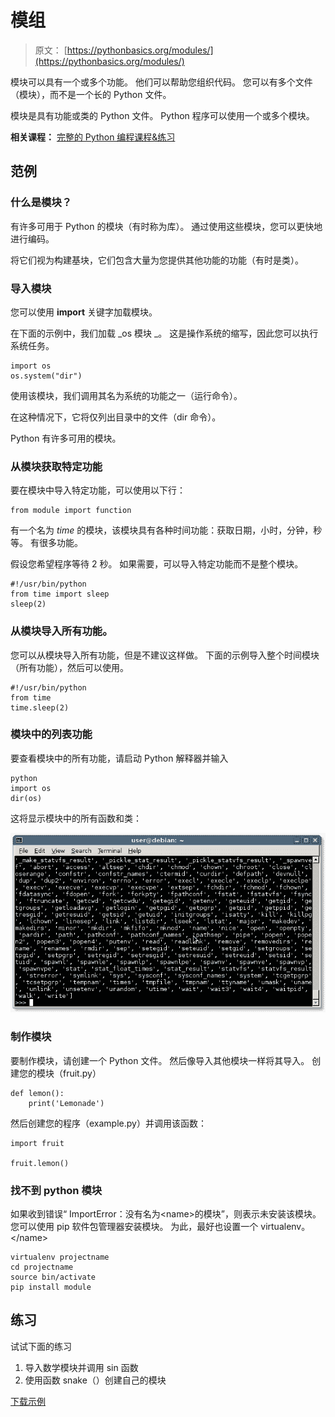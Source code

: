 # 模组

> 原文： [https://pythonbasics.org/modules/](https://pythonbasics.org/modules/)

模块可以具有一个或多个功能。 他们可以帮助您组织代码。 您可以有多个文件（模块），而不是一个长的 Python 文件。

模块是具有功能或类的 Python 文件。 Python 程序可以使用一个或多个模块。

**相关课程：** [完整的 Python 编程课程&练习](https://gum.co/dcsp)

## 范例

### 什么是模块？

有许多可用于 Python 的模块（有时称为库）。 通过使用这些模块，您可以更快地进行编码。

将它们视为构建基块，它们包含大量为您提供其他功能的功能（有时是类）。

### 导入模块

您可以使用 **import** 关键字加载模块。

在下面的示例中，我们加载 _os 模块 _。 这是操作系统的缩写，因此您可以执行系统任务。

```
import os
os.system("dir")

```

使用该模块，我们调用其名为系统的功能之一（运行命令）。

在这种情况下，它将仅列出目录中的文件（dir 命令）。

Python 有许多可用的模块。

### 从模块获取特定功能

要在模块中导入特定功能，可以使用以下行：

```
from module import function

```

有一个名为 _time_ 的模块，该模块具有各种时间功能：获取日期，小时，分钟，秒等。 有很多功能。

假设您希望程序等待 2 秒。 如果需要，可以导入特定功能而不是整个模块。

```
#!/usr/bin/python
from time import sleep
sleep(2)

```

### 从模块导入所有功能。

您可以从模块导入所有功能，但是不建议这样做。
下面的示例导入整个时间模块（所有功能），然后可以使用。

```
#!/usr/bin/python
from time
time.sleep(2)

```

### 模块中的列表功能

要查看模块中的所有功能，请启动 Python 解释器并输入

```
python
import os
dir(os)

```

这将显示模块中的所有函数和类：

![module functions](img/638ed41320bc173598f5573a82f94288.jpg)

### 制作模块

要制作模块，请创建一个 Python 文件。 然后像导入其他模块一样将其导入。
创建您的模块（fruit.py）

```
def lemon():
    print('Lemonade')

```

然后创建您的程序（example.py）并调用该函数：

```
import fruit

fruit.lemon()

```

### 找不到  python 模块

如果收到错误“ ImportError：没有名为&lt;name&gt;的模块”，则表示未安装该模块。
您可以使用 pip 软件包管理器安装模块。 为此，最好也设置一个 virtualenv。&lt;/name&gt;

```
virtualenv projectname
cd projectname
source bin/activate
pip install module

```

## 练习

试试下面的练习

1.  导入数学模块并调用 sin 函数
2.  使用函数 snake（）创建自己的模块

[下载示例](https://gum.co/HhgpI)